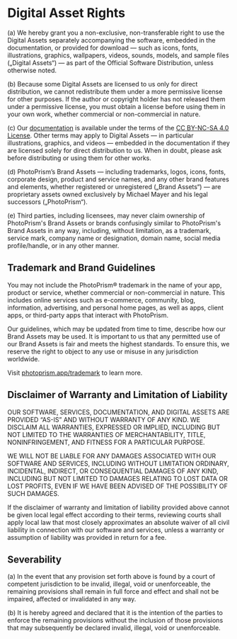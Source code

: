 # Digital Asset Rights

(a) We hereby grant you a non-exclusive, non-transferable right to use the Digital Assets separately accompanying the software, embedded in the documentation, or provided for download — such as icons, fonts, illustrations, graphics, wallpapers, videos, sounds, models, and sample files („Digital Assets“) — as part of the Official Software Distribution, unless otherwise noted.

(b) Because some Digital Assets are licensed to us only for direct distribution, we cannot redistribute them under a more permissive license for other purposes. If the author or copyright holder has not released them under a permissive license, you must obtain a license before using them in your own work, whether commercial or non-commercial in nature.

(c) Our [documentation](https://docs.photoprism.app/) is available under the terms of the [CC BY-NC-SA 4.0 License](https://docs.photoprism.app/license/documentation/). Other terms may apply to Digital Assets — in particular illustrations, graphics, and videos — embedded in the documentation if they are licensed solely for direct distribution to us. When in doubt, please ask before distributing or using them for other works.

(d) PhotoPrism’s Brand Assets — including trademarks, logos, icons, fonts, corporate design, product and service names, and any other brand features and elements, whether registered or unregistered („Brand Assets“) — are proprietary assets owned exclusively by Michael Mayer and his legal successors („PhotoPrism“).

(e) Third parties, including licensees, may never claim ownership of PhotoPrism's Brand Assets or brands confusingly similar to PhotoPrism's Brand Assets in any way, including, without limitation, as a trademark, service mark, company name or designation, domain name, social media profile/handle, or in any other manner.

## Trademark and Brand Guidelines ##

You may not include the PhotoPrism® trademark in the name of your app, product or service, whether commercial or non-commercial in nature. This includes online services such as e-commerce, community, blog, information, advertising, and personal home pages, as well as apps, client apps, or third-party apps that interact with PhotoPrism.

Our guidelines, which may be updated from time to time, describe how our Brand Assets may be used. It is important to us that any permitted use of our Brand Assets is fair and meets the highest standards. To ensure this, we reserve the right to object to any use or misuse in any jurisdiction worldwide.

Visit [photoprism.app/trademark](https://photoprism.app/trademark) to learn more.

## Disclaimer of Warranty and Limitation of Liability ##

OUR SOFTWARE, SERVICES, DOCUMENTATION, AND DIGITAL ASSETS ARE PROVIDED “AS-IS” AND WITHOUT WARRANTY OF ANY KIND. WE DISCLAIM ALL WARRANTIES, EXPRESSED OR IMPLIED, INCLUDING BUT NOT LIMITED TO THE WARRANTIES OF MERCHANTABILITY, TITLE, NONINFRINGEMENT, AND FITNESS FOR A PARTICULAR PURPOSE.

WE WILL NOT BE LIABLE FOR ANY DAMAGES ASSOCIATED WITH OUR SOFTWARE AND SERVICES, INCLUDING WITHOUT LIMITATION ORDINARY, INCIDENTAL, INDIRECT, OR CONSEQUENTIAL DAMAGES OF ANY KIND, INCLUDING BUT NOT LIMITED TO DAMAGES RELATING TO LOST DATA OR LOST PROFITS, EVEN IF WE HAVE BEEN ADVISED OF THE POSSIBILITY OF SUCH DAMAGES.

If the disclaimer of warranty and limitation of liability provided above cannot be given local legal effect according to their terms, reviewing courts shall apply local law that most closely approximates an absolute waiver of all civil liability in connection with our software and services, unless a warranty or assumption of liability was provided in return for a fee.

## Severability ##

(a) In the event that any provision set forth above is found by a court of competent jurisdiction to be invalid, illegal, void or unenforceable, the remaining provisions shall remain in full force and effect and shall not be impaired, affected or invalidated in any way.

(b) It is hereby agreed and declared that it is the intention of the parties to enforce the remaining provisions without the inclusion of those provisions that may subsequently be declared invalid, illegal, void or unenforceable.
